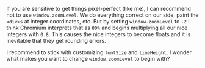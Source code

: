 If you are sensitive to get things pixel-perfect (like me), I can recommend not to use `window.zoomLevel`. We do everything correct on our side, paint the `<div>s` at integer coordinates, etc. But by setting `window.zoomLevel` to `-2` I think Chromium interprets that as `80%` and begins multiplying all our nice integers with `0.8`. This causes the nice integers to become floats and it is inevitable that they get rounding errors.

I recommend to stick with customizing `fontSize` and `lineHeight`. I wonder what makes you want to change `window.zoomLevel` to begin with?
